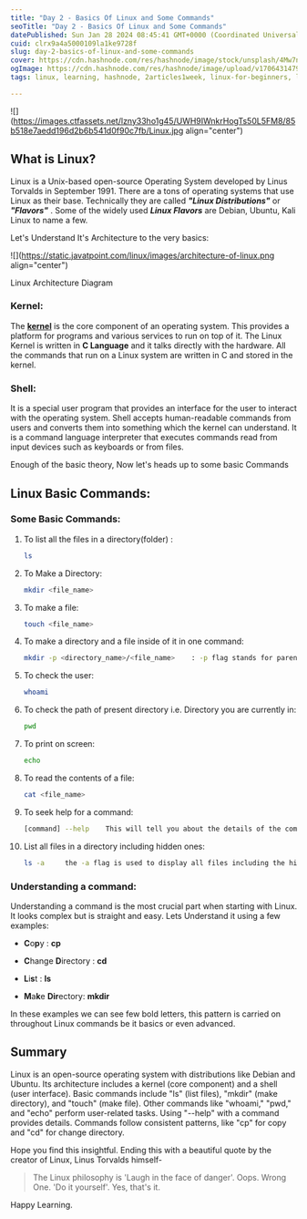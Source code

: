 ```yaml
---
title: "Day 2 - Basics Of Linux and Some Commands"
seoTitle: "Day 2 - Basics Of Linux and Some Commands"
datePublished: Sun Jan 28 2024 08:45:41 GMT+0000 (Coordinated Universal Time)
cuid: clrx9a4a5000109la1ke9728f
slug: day-2-basics-of-linux-and-some-commands
cover: https://cdn.hashnode.com/res/hashnode/image/stock/unsplash/4Mw7nkQDByk/upload/99697e964645662328e7d147a5cf6c31.jpeg
ogImage: https://cdn.hashnode.com/res/hashnode/image/upload/v1706431479829/0b4ca724-318c-4879-88be-f3f53a4e79ef.png
tags: linux, learning, hashnode, 2articles1week, linux-for-beginners, linux-basics, linux-commands, 90daysofdevops, 90daysofdevops-chanllenge

---
```


![](https://images.ctfassets.net/lzny33ho1g45/UWH9IWnkrHogTs50L5FM8/85b518e7aedd196d2b6b541d0f90c7fb/Linux.jpg align="center")

## What is Linux?

Linux is a Unix-based open-source Operating System developed by Linus Torvalds in September 1991. There are a tons of operating systems that use Linux as their base. Technically they are called ***"Linux Distributions"*** or ***"Flavors"*** . Some of the widely used ***Linux Flavors*** are Debian, Ubuntu, Kali Linux to name a few.

Let's Understand It's Architecture to the very basics:

![](https://static.javatpoint.com/linux/images/architecture-of-linux.png align="center")

Linux Architecture Diagram

### Kernel:

The [**kernel**](https://www.geeksforgeeks.org/kernel-in-operating-system/) is the core component of an operating system. This provides a platform for programs and various services to run on top of it. The Linux Kernel is written in **C Language** and it talks directly with the hardware. All the commands that run on a Linux system are written in C and stored in the kernel.

### Shell:

It is a special user program that provides an interface for the user to interact with the operating system. Shell accepts human-readable commands from users and converts them into something which the kernel can understand. It is a command language interpreter that executes commands read from input devices such as keyboards or from files.

Enough of the basic theory, Now let's heads up to some basic Commands

## Linux Basic Commands:

### Some Basic Commands:

1. To list all the files in a directory(folder) :
    
    ```bash
    ls
    ```
    
2. To Make a Directory:
    
    ```bash
    mkdir <file_name>
    ```
    
3. To make a file:
    
    ```bash
    touch <file_name>
    ```
    
4. To make a directory and a file inside of it in one command:
    
    ```bash
    mkdir -p <directory_name>/<file_name>    : -p flag stands for parent i.e. first parent i.e. directory will be created and then the child i.e file . 
    ```
    
5. To check the user:
    
    ```bash
    whoami
    ```
    
6. To check the path of present directory i.e. Directory you are currently in:
    
    ```bash
    pwd
    ```
    
7. To print on screen:
    
    ```bash
    echo
    ```
    
8. To read the contents of a file:
    
    ```bash
    cat <file_name>
    ```
    
9. To seek help for a command:
    
    ```bash
    [command] --help    This will tell you about the details of the command.
    ```
    
10. List all files in a directory including hidden ones:
    
    ```bash
    ls -a     the -a flag is used to display all files including the hidden ones. 
    ```
    

### Understanding a command:

Understanding a command is the most crucial part when starting with Linux. It looks complex but is straight and easy. Lets Understand it using a few examples:

* **C**o**p**y : **cp**
    
* **C**hange **D**irectory : **cd**
    
* **L**i**s**t : **ls**
    
* **M**a**k**e **Dir**ectory: **mkdir**
    

In these examples we can see few bold letters, this pattern is carried on throughout Linux commands be it basics or even advanced.

## Summary

Linux is an open-source operating system with distributions like Debian and Ubuntu. Its architecture includes a kernel (core component) and a shell (user interface). Basic commands include "ls" (list files), "mkdir" (make directory), and "touch" (make file). Other commands like "whoami," "pwd," and "echo" perform user-related tasks. Using "--help" with a command provides details. Commands follow consistent patterns, like "cp" for copy and "cd" for change directory.

Hope you find this insightful. Ending this with a beautiful quote by the creator of Linux, Linus Torvalds himself-

> The Linux philosophy is 'Laugh in the face of danger'. Oops. Wrong One. 'Do it yourself'. Yes, that's it.

Happy Learning.